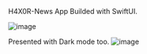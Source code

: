 H4X0R-News App
Builded with SwiftUI.

![image](https://github.com/sayedm77/H4XOR-NEWS/assets/118473747/9a3f32e2-b89d-46c0-933c-a8e7786e148a)

Presented with Dark mode too.
![image](https://github.com/sayedm77/H4XOR-NEWS/assets/118473747/35d34f5e-69ba-4c51-b44d-324f23346968)
